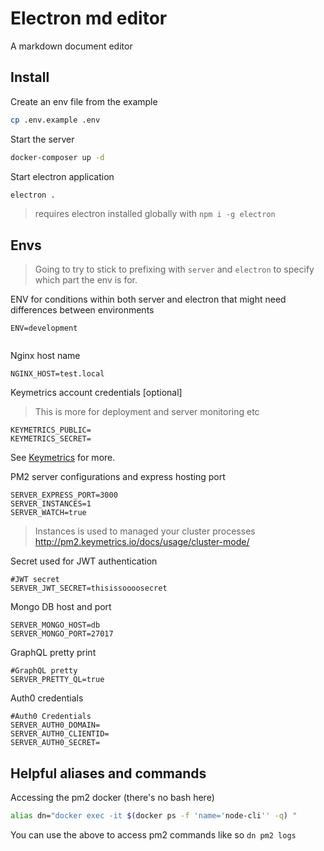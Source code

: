 Electron md editor
===

A markdown document editor

## Install 

Create an env file from the example

```bash
cp .env.example .env
```

Start the server 

```bash
docker-composer up -d
```

Start electron application 

```bash
electron .
```


> requires electron installed globally with `npm i -g electron`

## Envs

> Going to try to stick to prefixing with `server` and `electron` to specify which part the env is for.

ENV for conditions within both server and electron that might need differences between environments
```
ENV=development


```

Nginx host name
```
NGINX_HOST=test.local
```
Keymetrics account credentials [optional]
> This is more for deployment and server monitoring etc

```
KEYMETRICS_PUBLIC=
KEYMETRICS_SECRET=
```
See [Keymetrics](https://keymetrics.io/) for more.

PM2 server configurations and express hosting port
```
SERVER_EXPRESS_PORT=3000
SERVER_INSTANCES=1
SERVER_WATCH=true
```
> Instances is used to managed your cluster processes http://pm2.keymetrics.io/docs/usage/cluster-mode/

Secret used for JWT authentication

```
#JWT secret
SERVER_JWT_SECRET=thisissoooosecret
```

Mongo DB host and port 

```
SERVER_MONGO_HOST=db
SERVER_MONGO_PORT=27017
```
GraphQL pretty print 

```
#GraphQL pretty
SERVER_PRETTY_QL=true
```
Auth0 credentials 

```
#Auth0 Credentials
SERVER_AUTH0_DOMAIN=
SERVER_AUTH0_CLIENTID=
SERVER_AUTH0_SECRET=
```

## Helpful aliases and commands

Accessing the pm2 docker (there's no bash here)

```bash
alias dn="docker exec -it $(docker ps -f 'name='node-cli'' -q) "
```
You can use the above to access pm2 commands like so `dn pm2 logs`
